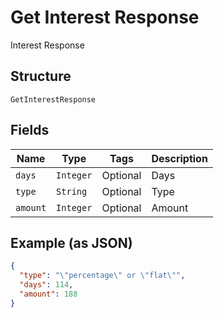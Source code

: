 
# Get Interest Response

Interest Response

## Structure

`GetInterestResponse`

## Fields

| Name | Type | Tags | Description |
|  --- | --- | --- | --- |
| `days` | `Integer` | Optional | Days |
| `type` | `String` | Optional | Type |
| `amount` | `Integer` | Optional | Amount |

## Example (as JSON)

```json
{
  "type": "\"percentage\" or \"flat\"",
  "days": 114,
  "amount": 188
}
```

